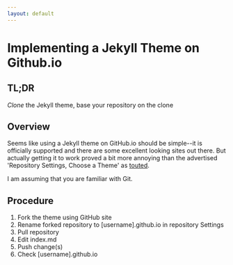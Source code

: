 ```yaml
---
layout: default
---
```

# Implementing a Jekyll Theme on Github.io

## TL;DR

*Clone* the Jekyll theme, base your repository on the clone

## Overview

Seems like using a Jekyll theme on GitHub.io should be simple--it is officially supported and there are some excellent looking sites out there. But actually getting it to work proved a bit more annoying than the advertised 'Repository Settings, Choose a Theme' as [touted](https://help.github.com/articles/creating-a-github-pages-site-with-the-jekyll-theme-chooser/).

I am assuming that you are familiar with Git.

## Procedure

1. Fork the theme using GitHub site
2. Rename forked repository to [username].github.io in repository Settings
3. Pull repository
4. Edit index.md
5. Push change(s)
6. Check [username].github.io
